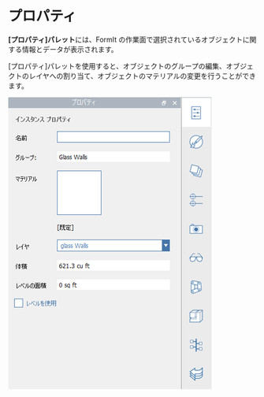 # プロパティ

**[プロパティ]パレット**には、FormIt の作業面で選択されているオブジェクトに関する情報とデータが表示されます。

[プロパティ]パレットを使用すると、オブジェクトのグループの編集、オブジェクトのレイヤへの割り当て、オブジェクトのマテリアルの変更を行うことができます。

![](../.gitbook/assets/properties_palette.png)



